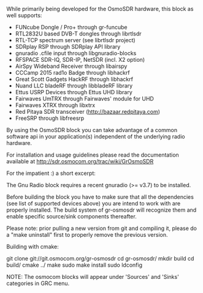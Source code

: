 While primarily being developed for the OsmoSDR hardware, this block
as well supports:

 * FUNcube Dongle / Pro+ through gr-funcube
 * RTL2832U based DVB-T dongles through librtlsdr
 * RTL-TCP spectrum server (see librtlsdr project)
 * SDRplay RSP through SDRplay API library
 * gnuradio .cfile input through libgnuradio-blocks
 * RFSPACE SDR-IQ, SDR-IP, NetSDR (incl. X2 option)
 * AirSpy Wideband Receiver through libairspy
 * CCCamp 2015 rad1o Badge through libhackrf
 * Great Scott Gadgets HackRF through libhackrf
 * Nuand LLC bladeRF through libbladeRF library
 * Ettus USRP Devices through Ettus UHD library
 * Fairwaves UmTRX through Fairwaves' module for UHD
 * Fairwaves XTRX through libxtrx
 * Red Pitaya SDR transceiver (http://bazaar.redpitaya.com)
 * FreeSRP through libfreesrp

By using the OsmoSDR block you can take advantage of a common software api in
your application(s) independent of the underlying radio hardware.

For installation and usage guidelines please read the documentation available
at http://sdr.osmocom.org/trac/wiki/GrOsmoSDR

For the impatient :) a short excerpt:

The Gnu Radio block requires a recent gnuradio (>= v3.7) to be installed.

Before building the block you have to make sure that all the dependencies
(see list of supported devices above) you are intend to work with are
properly installed. The build system of gr-osmosdr will recognize them and
enable specific source/sink components thereafter.

Please note: prior pulling a new version from git and compiling it,
please do a "make uninstall" first to properly remove the previous version.

Building with cmake:

git clone git://git.osmocom.org/gr-osmosdr
cd gr-osmosdr/
mkdir build
cd build/
cmake ../
make
sudo make install
sudo ldconfig

NOTE: The osmocom blocks will appear under 'Sources' and 'Sinks' categories
in GRC menu.
